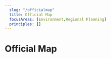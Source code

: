 ```yaml
---
  slug: "/officialmap"
  title: Official Map
  focusAreas: [Environment,Regional Planning]
  principles: []
---
```

# Official Map
